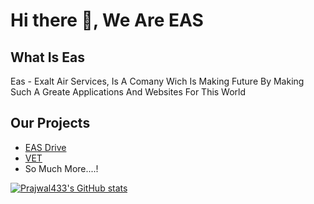 # Hi there 👋, We Are EAS

## What Is Eas
Eas - Exalt Air Services, Is A Comany Wich Is Making Future By Making Such A Greate Applications And Websites For This World

## Our Projects

- [EAS Drive](https://drive.exaltairservices.ml)
- [VET](https://soon.exaltairservices.ml)
- So Much More....!

<a href="https://github.com/ItzCrazyKns"><img src="https://github-readme-stats.vercel.app/api?username=ExaltAirServices&show_icons=true&hide=&count_private=true&title_color=0891b2&text_color=ffffff&icon_color=0891b2&bg_color=1c1917&hide_border=true&show_icons=true" alt="Prajwal433's GitHub stats" /></a>

<!--

**Here are some ideas to get you started:**

🙋‍♀️ A short introduction - what is your organization all about?
🌈 Contribution guidelines - how can the community get involved?
👩‍💻 Useful resources - where can the community find your docs? Is there anything else the community should know?
🍿 Fun facts - what does your team eat for breakfast?
🧙 Remember, you can do mighty things with the power of [Markdown](https://docs.github.com/github/writing-on-github/getting-started-with-writing-and-formatting-on-github/basic-writing-and-formatting-syntax)
-->
